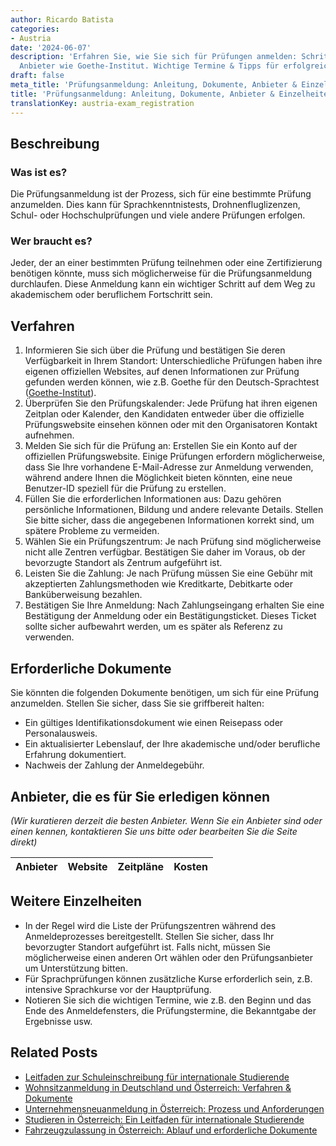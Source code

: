 ```yaml
---
author: Ricardo Batista
categories:
- Austria
date: '2024-06-07'
description: 'Erfahren Sie, wie Sie sich für Prüfungen anmelden: Schritte, Dokumente,
  Anbieter wie Goethe-Institut. Wichtige Termine & Tipps für erfolgreiche Anmeldung.'
draft: false
meta_title: 'Prüfungsanmeldung: Anleitung, Dokumente, Anbieter & Einzelheiten'
title: 'Prüfungsanmeldung: Anleitung, Dokumente, Anbieter & Einzelheiten'
translationKey: austria-exam_registration
---
```



## Beschreibung
### Was ist es?
Die Prüfungsanmeldung ist der Prozess, sich für eine bestimmte Prüfung anzumelden. Dies kann für Sprachkenntnistests, Drohnenfluglizenzen, Schul- oder Hochschulprüfungen und viele andere Prüfungen erfolgen.

### Wer braucht es?
Jeder, der an einer bestimmten Prüfung teilnehmen oder eine Zertifizierung benötigen könnte, muss sich möglicherweise für die Prüfungsanmeldung durchlaufen. Diese Anmeldung kann ein wichtiger Schritt auf dem Weg zu akademischem oder beruflichem Fortschritt sein.

## Verfahren
1. Informieren Sie sich über die Prüfung und bestätigen Sie deren Verfügbarkeit in Ihrem Standort: Unterschiedliche Prüfungen haben ihre eigenen offiziellen Websites, auf denen Informationen zur Prüfung gefunden werden können, wie z.B. Goethe für den Deutsch-Sprachtest ([Goethe-Institut](https://www.goethe.de)).
2. Überprüfen Sie den Prüfungskalender: Jede Prüfung hat ihren eigenen Zeitplan oder Kalender, den Kandidaten entweder über die offizielle Prüfungswebsite einsehen können oder mit den Organisatoren Kontakt aufnehmen.
3. Melden Sie sich für die Prüfung an: Erstellen Sie ein Konto auf der offiziellen Prüfungswebsite. Einige Prüfungen erfordern möglicherweise, dass Sie Ihre vorhandene E-Mail-Adresse zur Anmeldung verwenden, während andere Ihnen die Möglichkeit bieten könnten, eine neue Benutzer-ID speziell für die Prüfung zu erstellen.
4. Füllen Sie die erforderlichen Informationen aus: Dazu gehören persönliche Informationen, Bildung und andere relevante Details. Stellen Sie bitte sicher, dass die angegebenen Informationen korrekt sind, um spätere Probleme zu vermeiden.
5. Wählen Sie ein Prüfungszentrum: Je nach Prüfung sind möglicherweise nicht alle Zentren verfügbar. Bestätigen Sie daher im Voraus, ob der bevorzugte Standort als Zentrum aufgeführt ist.
6. Leisten Sie die Zahlung: Je nach Prüfung müssen Sie eine Gebühr mit akzeptierten Zahlungsmethoden wie Kreditkarte, Debitkarte oder Banküberweisung bezahlen.
7. Bestätigen Sie Ihre Anmeldung: Nach Zahlungseingang erhalten Sie eine Bestätigung der Anmeldung oder ein Bestätigungsticket. Dieses Ticket sollte sicher aufbewahrt werden, um es später als Referenz zu verwenden.

## Erforderliche Dokumente
Sie könnten die folgenden Dokumente benötigen, um sich für eine Prüfung anzumelden. Stellen Sie sicher, dass Sie sie griffbereit halten:
- Ein gültiges Identifikationsdokument wie einen Reisepass oder Personalausweis.
- Ein aktualisierter Lebenslauf, der Ihre akademische und/oder berufliche Erfahrung dokumentiert.
- Nachweis der Zahlung der Anmeldegebühr.

## Anbieter, die es für Sie erledigen können
_(Wir kuratieren derzeit die besten Anbieter. Wenn Sie ein Anbieter sind oder einen kennen, kontaktieren Sie uns bitte oder bearbeiten Sie die Seite direkt)_

| Anbieter | Website | Zeitpläne | Kosten |
| --------------- | --------------- | :-------------: | :-------------: |

## Weitere Einzelheiten
- In der Regel wird die Liste der Prüfungszentren während des Anmeldeprozesses bereitgestellt. Stellen Sie sicher, dass Ihr bevorzugter Standort aufgeführt ist. Falls nicht, müssen Sie möglicherweise einen anderen Ort wählen oder den Prüfungsanbieter um Unterstützung bitten.
- Für Sprachprüfungen können zusätzliche Kurse erforderlich sein, z.B. intensive Sprachkurse vor der Hauptprüfung.
- Notieren Sie sich die wichtigen Termine, wie z.B. den Beginn und das Ende des Anmeldefensters, die Prüfungstermine, die Bekanntgabe der Ergebnisse usw.
## Related Posts

- [Leitfaden zur Schuleinschreibung für internationale Studierende](https://tramitit.com/de/guides/austria/anmeldung_zur_schule/)
- [Wohnsitzanmeldung in Deutschland und Österreich: Verfahren & Dokumente](https://tramitit.com/de/guides/austria/anmeldung_wohnsitz/)
- [Unternehmensneuanmeldung in Österreich: Prozess und Anforderungen](https://tramitit.com/de/guides/austria/ummeldung_gewerbe/)
- [Studieren in Österreich: Ein Leitfaden für internationale Studierende](https://tramitit.com/de/guides/austria/anmeldung_zur_universitat/)
- [Fahrzeugzulassung in Österreich: Ablauf und erforderliche Dokumente](https://tramitit.com/de/guides/austria/zulassungsbescheinigung/)